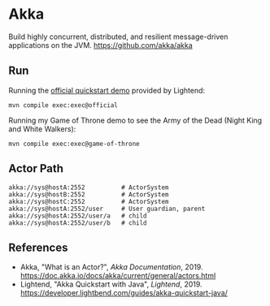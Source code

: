 # Akka

Build highly concurrent, distributed, and resilient message-driven applications on the JVM. <https://github.com/akka/akka>

## Run

Running the [official quickstart demo](https://developer.lightbend.com/guides/akka-quickstart-java/) provided by Lightend:

    mvn compile exec:exec@official

Running my Game of Throne demo to see the Army of the Dead (Night King and White Walkers):

    mvn compile exec:exec@game-of-throne


## Actor Path

    akka://sys@hostA:2552          # ActorSystem
    akka://sys@hostB:2552          # ActorSystem
    akka://sys@hostC:2552          # ActorSystem
    akka://sys@hostA:2552/user     # User guardian, parent
    akka://sys@hostA:2552/user/a   # child
    akka://sys@hostA:2552/user/b   # child

## References

- Akka, "What is an Actor?", _Akka Documentation_, 2019.
  <https://doc.akka.io/docs/akka/current/general/actors.html>
- Lightend, "Akka Quickstart with Java", _Lightend_, 2019.
  <https://developer.lightbend.com/guides/akka-quickstart-java/>

